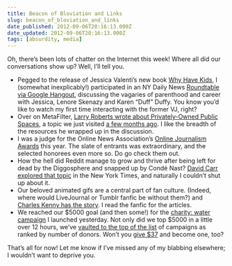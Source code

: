 ```yaml
---
title: Beacon of Bloviation and Links
slug: beacon_of_bloviation_and_links
date_published: 2012-09-06T20:16:13.000Z
date_updated: 2012-09-06T20:16:13.000Z
tags: [absurdity, media]
---
```


Oh, there’s been lots of chatter on the Internet this week! Where all did our conversations show up? Well, I’ll tell you.

* Pegged to the release of Jessica Valenti’s new book [Why Have Kids](http://jessicavalenti.com/books/why-have-kids/), I (somewhat inexplicably!) participated in an NY Daily News [Roundtable via Google Hangout](http://www.nydailynews.com/life-style/kids-join-daily-news-a-google-hangout-author-jessica-valenti-truth-parenting-happiness-article-1.1151319), discussing the vagaries of parenthood and career with Jessica, Lenore Skenazy and Karen “Duff” Duffy. You know you’d like to watch my first time interacting with the former VJ, right?
* Over on MetaFilter, [Larry Roberts wrote about Privately-Owned Public Spaces](http://www.metafilter.com/119525/Privately-Owned-Public-Spaces), a topic we just visited [a few months ago](/2012/03/05/captive-atria-and-living-in-public). I like the breadth of the resources he wrapped up in the discussion.  
* I was a judge for the Online News Association’s [Online Journalism Awards](http://journalists.org/2012/08/29/2012-online-journalism-awards-finalists-announced/) this year. The slate of entrants was extraordinary, and the selected honorees even more so. Do go check them out.  
* How the hell did Reddit manage to grow and thrive after being left for dead by the Diggosphere and snapped up by Condé Nast? [David Carr explored that topic](http://www.nytimes.com/2012/09/03/business/media/reddit-thrives-after-advance-publications-let-it-sink-or-swim.html?_r=1&emc=tnt&tntemail0=y) in the New York Times, and naturally I couldn’t shut up about it.  
* Our beloved animated gifs are a central part of fan culture. (Indeed, where would LiveJournal or Tumblr fanfic be without them?) and [Charles Kenny has the story](http://animationanomaly.com/2012/08/31/the-place-of-gifs-in-the-animated-fandom/#.UEWAZaSOqFd). I read the fanfic for the articles.  
* We reached our $5000 goal (and then some!) for the [charity: water campaign](http://mycharitywater.org/p/campaign/?campaign_id=30080) I launched yesterday. Not only did we top $5000 in a little over 12 hours, we’ve [vaulted to the top of the list](http://www.charitywater.org/september/) of campaigns as ranked by number of donors. Won’t you [give $37](https://mycharitywater.org/p/donate?campaign_id=30080&payment_amt=37#cc1) and become one, too?  

That’s all for now! Let me know if I’ve missed any of my blabbing elsewhere; I wouldn’t want to deprive you.
